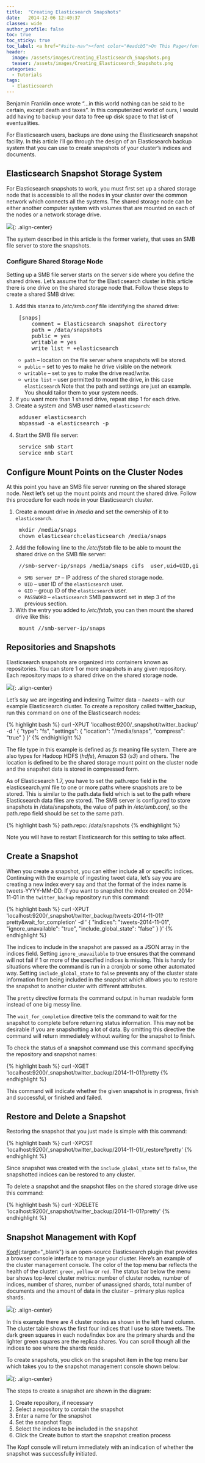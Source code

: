```yaml
---
title:  "Creating Elasticsearch Snapshots"
date:   2014-12-06 12:40:37
classes: wide
author_profile: false
toc: true
toc_sticky: true
toc_label: <a href="#site-nav"><font color="#eadcb5">On This Page</font></a>
header:
  image: /assets/images/Creating_Elasticsearch_Snapshots.png
  teaser: /assets/images/Creating_Elasticsearch_Snapshots.png
categories:
  - Tutorials
tags: 
  - Elasticsearch 
---
```


Benjamin Franklin once wrote “…in this world nothing can be said to be certain, except death and taxes”. In this computerized world of ours, I would add having to backup your data to free up disk space to that list of eventualities.

For Elasticsearch users, backups are done using the Elasticsearch snapshot facility. In this article I’ll go through the design of an Elasticsearch backup system that you can use to create snapshots of your cluster’s indices and documents.

## Elasticsearch Snapshot Storage System

For Elasticsearch snapshots to work, you must first set up a shared storage node that is accessible to all the nodes in your cluster over the common network which connects all the systems. The shared storage node can be either another computer system with volumes that are mounted on each of the nodes or a network storage drive.

![](/assets/images/Elasticsearch-Shared-Storage.png){: .align-center}

The system described in this article is the former variety, that uses an SMB file server to store the snapshots.

### Configure Shared Storage Node

Setting up a SMB file server starts on the server side where you define the shared drives. Let’s assume that for the Elasticsearch cluster in this article there is one drive on the shared storage node that. Follow these steps to create a shared SMB drive:

1. Add this stanza to */etc/smb.conf* file identifying the shared drive:   
   <pre>
    [snaps]
        comment = Elasticsearch snapshot directory
        path = /data/snapshots
        public = yes
        writable = yes
        write list = +elasticsearch
   </pre>
   - `path` – location on the file server where snapshots will be stored.
   - `public` – set to yes to make he drive visible on the network
   - `writable` – set to yes to make the drive read/write.
   - `write list` – user permitted to mount the drive, in this case `elasticsearch`
   Note that the path and settings are just an example. You should tailor them to your system needs.
2. If you want more than 1 shared drive, repeat step 1 for each drive.
3. Create a system and SMB user named `elasticsearch`:
   <pre>
    adduser elasticsearch
    mbpasswd -a elasticsearch -p
   </pre>
4. Start the SMB file server:
   <pre>
    service smb start
    service nmb start
   </pre>

## Configure Mount Points on the Cluster Nodes

At this point you have an SMB file server running on the shared storage node.  Next let’s set up the mount points and mount the shared drive. Follow this procedure for each node in your Elasticsearch cluster.

1. Create a mount drive in */media* and set the ownership of it to `elasticsearch`.  
   <pre>
    mkdir /media/snaps
    chown elasticsearch:elasticsearch /media/snaps
   </pre>
2. Add the following line to the */etc/fstab* file to be able to mount the shared drive on the SMB file server:
   <pre>
    //smb-server-ip/snaps /media/snaps cifs  user,uid=UID,gid=GID,rw,exec,suid,auto,username=elasticsearch,password=PASSWORD   0 0
   </pre>
   - `SMB server IP` – IP address of the shared storage node.
   - `UID` – user ID of the `elasticsearch` user.
   - `GID` – group ID of the `elasticsearch` user.
   - `PASSWORD` – `elasticsearch` SMB password set in step 3 of the previous section.
3. With the entry you added to */etc/fstab*, you can then mount the shared drive like this:
   <pre>
    mount //smb-server-ip/snaps
   </pre>

## Repositories and Snapshots

Elasticsearch snapshots are organized into containers known as repositories. You can store 1 or more snapshots in any given repository. Each repository maps to a shared drive on the shared storage node.

![](/assets/images/Repositories-and-Snapshots.png){: .align-center}

Let’s say we are ingesting and indexing Twitter data – *tweets* – with our example Elasticsearch cluster. To create a repository called twitter_backup, run this command on one of the Elasticsearch nodes:

{% highlight bash %}
curl -XPUT 'localhost:9200/_snapshot/twitter_backup' -d '
{
      "type": "fs",
      "settings": {
          "location": "/media/snaps",
          "compress": "true"
      }
}'
{% endhighlight %}

The file type in this example is defined as *fs* meaning file system. There are also types for Hadoop HDFS (*hdfs*), Amazon S3 (*s3*) and others. The location is defined to be the shared storage mount point on the cluster node and the snapshot data is stored in compressed form.

As of Elasticsearch 1.7, you have to set the path.repo field in the elasticsearch.yml file to one or more paths where snapshots are to be stored. This is similar to the path.data field which is set to the path where Elasticsearch data files are stored. The SMB server is configured to store snapshots in /data/snapshots, the value of path in */etc/smb.conf*, so the  path.repo field should be set to the same path.

{% highlight bash %}
path.repo: /data/snapshots
{% endhighlight %}

Note you will have to restart Elasticsearch for this setting to take affect.

## Create a Snapshot

When you create a snapshot, you can either include all or specific indices. Continuing with the example of ingesting tweet data, let’s say you are creating a new index every say and that the format of the index name is tweets-YYYY-MM-DD. If you want to snapshot the index created on 2014-11-01 in the `twitter_backup` repository run this command:

{% highlight bash %}
curl -XPUT 'localhost:9200/_snapshot/twitter_backup/tweets-2014-11-01?pretty&wait_for_completion' -d '
{
      "indices": "tweets-2014-11-01",
      "ignore_unavailable": "true",
      "include_global_state": "false"
   }
}'
{% endhighlight %}

The indices to include in the snapshot are passed as a JSON array in the indices field. Setting `ignore_unavailable` to true ensures that the command will not fail if 1 or more of the specified indices is missing. This is handy for situations where the command is run in a cronjob or some other automated way. Setting `include_global_state` to `false` prevents any of the cluster state information from being included in the snapshot which allows you to restore the snapshot to another cluster with different attributes.

The `pretty` directive formats the command output in human readable form instead of one big messy line.

The `wait_for_completion` directive tells the command to wait for the snapshot to complete before returning status information. This may not be desirable if you are snapshotting a lot of data. By omitting this directive the command will return immediately without waiting for the snapshot to finish.

To check the status of a snapshot command use this command specifying the repository and snapshot names:

{% highlight bash %}
curl -XGET 'localhost:9200/_snapshot/twitter_backup/2014-11-01?pretty
{% endhighlight %}

This command will indicate whether the given snapshot is in progress, finish and successful, or finished and failed.

## Restore and Delete a Snapshot

Restoring the snapshot that you just made is simple with this command:

{% highlight bash %}
curl -XPOST 'localhost:9200/_snapshot/twitter_backup/2014-11-01/_restore?pretty'
{% endhighlight %}

Since snapshot was created with the `include_global_state` set to `false`, the snapshotted indices can be restored to any cluster.

To delete a snapshot and the snapshot files on the shared storage drive use this command:

{% highlight bash %}
curl -XDELETE 'localhost:9200/_snapshot/twitter_backup/2014-11-01?pretty'
{% endhighlight %}

## Snapshot Management with Kopf

[Kopf](https://github.com/lmenezes/elasticsearch-kopf){:target="_blank"} is an open-source Elasticsearch plugin that provides a browser console interface to manage your cluster. Here’s an example of the cluster management console. The color of the top menu bar reflects the health of the cluster: `green`, `yellow` or `red`. The status bar below the menu bar shows top-level cluster metrics: number of cluster nodes, number of indices, number of shares, number of unassigned shards, total number of documents and the amount of data in the cluster – primary plus replica shards.

![](/assets/images/Kopf-Cluster-Console.png){: .align-center}

In this example there are 4 cluster nodes as shown in the left hand column. The cluster table shows the first four indices that I use to store tweets. The dark green squares in each node/index box are the primary shards and the lighter green squares are the replica shares. You can scroll though all the indices to see where the shards reside.

To create snapshots, you click on the snapshot item in the top menu bar which takes you to the snapshot management console shown below:

![](/assets/images/Kopf-Snapshot-Management-Console.png){: .align-center}

The steps to create a snapshot are shown in the diagram:

1. Create repository, if necessary
2. Select a repository to contain the snapshot
3. Enter a name for the snapshot
4. Set the snapshot flags
5. Select the indices to be included in the snapshot
6. Click the Create button to start the snapshot creation process

The Kopf console will return immediately with an indication of whether the snapshot was successfully initiated.
